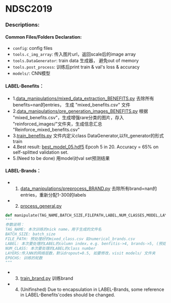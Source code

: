 # NDSC2019

### Descriptions:

#### Common Files/Folders Declaration:
- ```config```: config files
- ```tools.c_img_array```: 传入图片url，返回scale后的image array
- ```tools.DataGenerator```: train data 生成器， 避免out of memory
- ```tools.post_process```: 训练后print train & val's loss & accuracy
- ```models/```: CNN模型

#### LABEL-Benefits：
- 1.[data_manipulations/mixed_data_extraction_BENEFITS.py](www.github.com) 去除所有benefits=nan的entries， 生成 "mixed_benefits.csv" 文件
- 2.[data_manipulations/pre_generation_images_BENEFITS.py](www.github.com) 根据 "mixed_benefits.csv"，生成增强rare分类的图片，存入 "reinforced_images/"文件夹，生成信息汇总 "Reinforce_mixed_benefits.csv"
- 3.[train_benefits.py](www.github.com) 文件内定义class DataGenerator,以fit_generator的形式train
- 4.Best result: [best_model_05.hdf5](www.github.com) Epcoh 5 in 20. Accuracy = 65% on self-splitted validation set.  
- 5.(Need to be done) 用model对val set预测结果

#### LABEL-Brands：
- 1. [data_manipulations/preprocess_BRAND.py]() 去除所有brand=nan的entries，重新分配1-300的labels
- 2. [process_general.py]()
```python
def manipulate(TAG_NAME,BATCH_SIZE,FILEPATH,LABEL,NUM_CLASSES,MODEL,LAYERS,EPOCHS):
"""
参数说明：
TAG_NAME: 本次训练的nick name，用于生成的文件名
BATCH_SIZE: batch_size
FILE_PATH: 预处理好的mixed_class.csv 如numerical_brands.csv
LABEL: 本次要处理的LABEL的column index，e.g. benfitis->4, brands->5, (预处理后是8th column)
NUM_CLASS: 本次要处理的LABEL的class number
LAYERS:传入NN的网络层数，默认dropout=0.5, 如要修改，visit models/ 文件夹
EPOCHS: 训练的轮数
"""
```
- 3. [train_brand.py]() 训练brand
- 4. (Unifinshed) Due to encapsulation in LABEL-Brands, some reference in LABEL-Benefits'codes should be changed.

